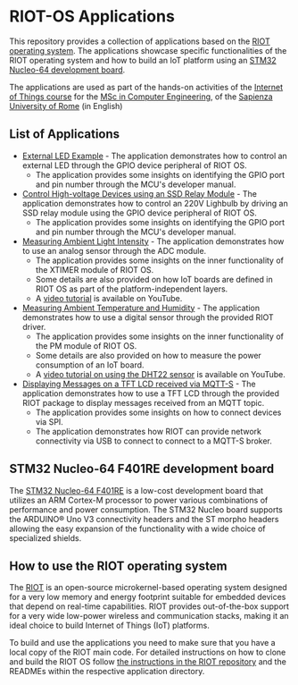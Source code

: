 # RIOT-OS Applications

This repository provides a collection of applications based on the [RIOT operating system](https://github.com/RIOT-OS/RIOT). The applications showcase specific functionalities of the RIOT operating system and how to build an IoT platform using an [STM32 Nucleo-64 development board](https://www.st.com/en/evaluation-tools/nucleo-f401re.html).

The applications are used as part of the hands-on activities of the [Internet of Things course](http://ichatz.me/Site/InternetOfThings2021) for the [MSc in Computer Engineering](http://ingegneriainformatica.diag.uniroma1.it/en/corsidistudio.htm), of the [Sapienza University of Rome](http://www.uniroma1.it) (in English)

## List of Applications

- [External LED Example](ledext) - The application demonstrates how to control an external LED through the GPIO device peripheral of RIOT OS.
  - The application provides some insights on identifying the GPIO port and pin number through the MCU's developer manual.
- [Control High-voltage Devices using an SSD Relay Module](relay_coap) - The application demonstrates how to control an 220V Lighbulb by driving an SSD relay module using the GPIO device peripheral  of RIOT OS.
  - The application provides some insights on identifying the GPIO port and pin number through the MCU's developer manual.   
- [Measuring Ambient Light Intensity](photocell) - The application demonstrates how to use an analog sensor through the ADC module.
  - The application provides some insights on the inner functionality of the XTIMER module of RIOT OS.
  - Some details are also provided on how IoT boards are defined in RIOT OS as part of the platform-independent layers.
  - A [video tutorial](https://youtu.be/Xw8a_NSvvvI) is available on YouTube.
- [Measuring Ambient Temperature and Humidity](temperature_humidity) - The application demonstrates how to use a digital sensor through the provided RIOT driver.
  - The application provides some insights on the inner functionality of the PM module of RIOT OS.
  - Some details are also provided on how to measure the power consumption of an IoT board.
  - A [video tutorial on using the DHT22 sensor](https://youtu.be/0Z0uEQ21pL4) is available on YouTube.
- [Displaying Messages on a TFT LCD received via MQTT-S](tft_mqtts) - The application demonstrates how to use a TFT LCD through the provided RIOT package to display messages received from an MQTT topic.
  - The application provides some insights on how to connect devices via SPI.
  - The application demonstrates how RIOT can provide network connectivity via USB to connect to connect to a MQTT-S broker.


## STM32 Nucleo-64 F401RE development board

The [STM32 Nucleo-64 F401RE](https://www.st.com/en/evaluation-tools/nucleo-f401re.html) is a low-cost development board that utilizes an ARM Cortex-M processor to power various combinations of performance and power consumption. The STM32 Nucleo board supports the ARDUINO® Uno V3 connectivity headers and the ST morpho headers allowing the easy expansion of the functionality with a wide choice of specialized shields.

## How to use the RIOT operating system

The [RIOT](https://github.com/RIOT-OS/RIOT) is an open-source microkernel-based operating system designed for a very low memory and energy footprint suitable for embedded devices that depend on real-time capabilities. RIOT provides out-of-the-box support for a very wide low-power wireless and communication stacks, making it an ideal choice to build Internet of Things (IoT) platforms.

To build and use the applications you need to make sure that you have a local copy of the RIOT main code. For detailed instructions on how to clone and build the RIOT OS follow [the instructions in the RIOT repository](https://github.com/RIOT-OS/RIOT/blob/master/README.md#getting-started) and the READMEs within the respective application directory.
